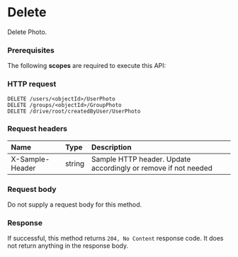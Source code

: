 # Delete

Delete Photo.
### Prerequisites
The following **scopes** are required to execute this API: 
### HTTP request
<!-- { "blockType": "ignored" } -->
```http
DELETE /users/<objectId>/UserPhoto
DELETE /groups/<objectId>/GroupPhoto
DELETE /drive/root/createdByUser/UserPhoto

```
### Request headers
| Name       | Type | Description|
|:---------------|:--------|:----------|
| X-Sample-Header  | string  | Sample HTTP header. Update accordingly or remove if not needed|

### Request body
Do not supply a request body for this method.


### Response
If successful, this method returns `204, No Content` response code. It does not return anything in the response body.


<!-- uuid: 7b985f1a-e3d9-4a53-962f-8cb3eb5ec020
2015-10-25 14:25:33 UTC -->
<!-- {
  "type": "#page.annotation",
  "description": "Delete",
  "keywords": "",
  "section": "documentation",
  "tocPath": ""
}-->